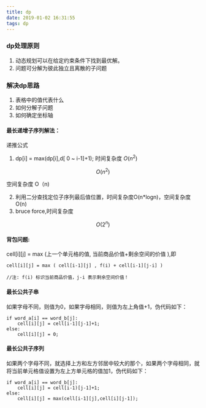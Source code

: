 ```yaml
---
title: dp
date: 2019-01-02 16:31:55
tags: dp
---
```



### dp处理原则
1. 动态规划可以在给定约束条件下找到最优解。
2. 问题可分解为彼此独立且离散的子问题


### 解决dp思路
1. 表格中的值代表什么
2. 如何分解子问题
3. 如何确定坐标轴


#### 最长递增子序列解法：
递推公式
1. dp[i] = max(dp[i],d[ 0 ~ i-1]+1); 时间复杂度  $O(n^2)$
```math
O(n^2)
```
空间复杂度 O（n)

2. 利用二分查找定位子序列最后值位置，时间复杂度O(n*logn)，空间复杂度 O(n)
3. bruce force,时间复杂度
```math
  O(2^n)
```
#### 背包问题:

cell[i][j] = max (上一个单元格的值, 当前商品价值+剩余空间的价值 ),即

```
cell[i][j] = max ( cell[i-1][j] , f(i) + cell[i-1][j-i] )

//注: f(i) 标识当前商品价值，j-i 表示剩余空间价值！
```


#### 最长公共子串

如果字母不同，则值为0，如果字母相同，则值为左上角值+1，伪代码如下：

```伪代码如下
if word_a[i] == word_b[j]:
    cell[i][j] = cell[i-1][j-1]+1;
else:
    cell[i][j] = 0;  
```

#### 最长公共子序列

如果两个字母不同，就选择上方和左方邻居中较大的那个，如果两个字母相同，就将当前单元格值设置为左上方单元格的值加1，伪代码如下：
```
if word_a[i] == word_b[j]:
    cell[i][j] = cell[i-1)[j-1]+1;
else:
    cell[i][j] = max(cell[i-1][j],cell[i][j-1]);
```